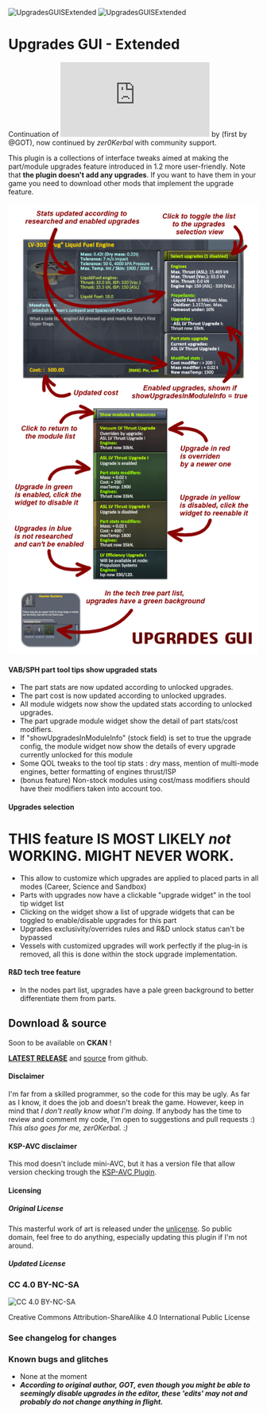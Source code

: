 ![UpgradesGUISExtended](https://img.shields.io/badge/KSP%20version-1.7.x-66ccff.svg?style=flat-square) 
![UpgradesGUISExtended](https://img.shields.io/badge/MOD%20version-1.5.0.2-orange.svg?style=flat-square)

# Upgrades GUI - Extended
Continuation of ![UpgradesUIExtensions](https://forum.kerbalspaceprogram.com/index.php?/topic/158081-122-upgradesgui-v15-upgrades-info-and-selection-in-vabsph-part-tooltips/) by (first by @GOT), now continued by *zer0Kerbal* with community support.

This plugin is a collections of interface tweaks aimed at making the part/module upgrades feature introduced in 1.2 more user-friendly.
Note that **the plugin doesn't add any upgrades**. If you want to have them in your game you need to download other mods that implement the upgrade feature.

![screenshot](https://raw.githubusercontent.com/gotmachine/UpgradesUIExtensions/902603cd0c7de45af979129f7af6f8fb839f912c/Documents/tooltipTweaks.png)

#### VAB/SPH part tool tips show upgraded stats
- The part stats are now updated according to unlocked upgrades.
- The part cost is now updated according to unlocked upgrades.
- All module widgets now show the updated stats according to unlocked upgrades.
- The part upgrade module widget show the detail of part stats/cost modifiers.
- If "showUpgradesInModuleInfo" (stock field) is set to true the upgrade config, the module widget now show the details of every upgrade currently unlocked for this module
- Some QOL tweaks to the tool tip stats : dry mass, mention of multi-mode engines, better formatting of engines thrust/ISP
- (bonus feature) Non-stock modules using cost/mass modifiers should have their modifiers taken into account too.

#### Upgrades selection
# THIS feature IS MOST LIKELY *not* WORKING. MIGHT NEVER WORK. 
- This allow to customize which upgrades are applied to placed parts in all modes (Career, Science and Sandbox)
- Parts with upgrades now have a clickable "upgrade widget" in the tool tip widget list
- Clicking on the widget show a list of upgrade widgets that can be toggled to enable/disable upgrades for this part
- Upgrades exclusivity/overrides rules and R&D unlock status can't be bypassed
- Vessels with customized upgrades will work perfectly if the plug-in is removed, all this is done within the stock upgrade implementation.

#### R&D tech tree feature
- In the nodes part list, upgrades have a pale green background to better differentiate them from parts.

## Download & source

Soon to be available on **CKAN** !

**[LATEST RELEASE](https://github.com/zer0Kerbal/UpgradesUIExtensions/releases/latest)** and [source](https://github.com/zer0Kerbal/UpgradesUIExtensions) from github.

#### Disclaimer
I'm far from a skilled programmer, so the code for this may be ugly. As far as I know, it does the job and doesn't break the game. However, keep in mind that *I don't really know what I'm doing*. If anybody has the time to review and comment my code, I'm open to suggestions and pull requests :) *This also goes for me, zer0Kerbal. :)*

#### KSP-AVC disclaimer
This mod doesn't include mini-AVC, but it has a version file that allow version checking trough the [KSP-AVC Plugin](http://forum.kerbalspaceprogram.com/threads/79745).

#### Licensing
##### Original License
This masterful work of art is released under the [unlicense](http://unlicense.org/). 
So public domain, feel free to do anything, especially updating this plugin if I'm not around.

##### Updated License
### CC 4.0 BY-NC-SA  

![[CC 4.0 BY-NC-SA](https://creativecommons.org/licenses/by-nc-sa/4.0/)](https://i.creativecommons.org/l/by-nc-sa/4.0/88x31.png "CC 4.0 BY-NC-SA")

Creative Commons Attribution-ShareAlike 4.0 International Public License

### See changelog for changes

### Known bugs and glitches
- None at the moment
- ***According to original author, GOT, even though you might be able to seemingly disable upgrades in the editor, these 'edits' may not and probably do not change anything in flight.***


